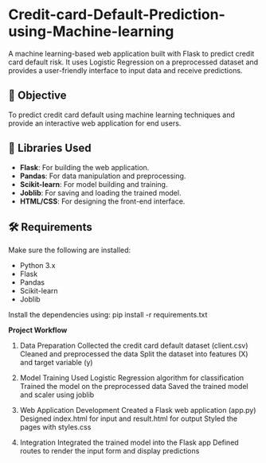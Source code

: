 # Credit-card-Default-Prediction-using-Machine-learning
A machine learning-based web application built with Flask to predict credit card default risk. It uses Logistic Regression on a preprocessed dataset and provides a user-friendly interface to input data and receive predictions.

## 📌 Objective
To predict credit card default using machine learning techniques and provide an interactive web application for end users.

## 🧰 Libraries Used

- **Flask**: For building the web application.
- **Pandas**: For data manipulation and preprocessing.
- **Scikit-learn**: For model building and training.
- **Joblib**: For saving and loading the trained model.
- **HTML/CSS**: For designing the front-end interface.

## 🛠️ Requirements

Make sure the following are installed:

- Python 3.x
- Flask
- Pandas
- Scikit-learn
- Joblib

Install the dependencies using:
pip install -r requirements.txt

**Project Workflow**
1. Data Preparation
Collected the credit card default dataset (client.csv)
Cleaned and preprocessed the data
Split the dataset into features (X) and target variable (y)

2. Model Training
Used Logistic Regression algorithm for classification
Trained the model on the preprocessed data
Saved the trained model and scaler using joblib

3. Web Application Development
Created a Flask web application (app.py)
Designed index.html for input and result.html for output
Styled the pages with styles.css

4. Integration
Integrated the trained model into the Flask app
Defined routes to render the input form and display predictions
